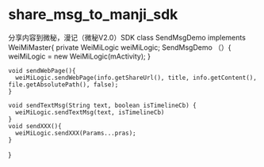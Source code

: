 # share_msg_to_manji_sdk
分享内容到微秘，漫记（微秘V2.0）SDK
class SendMsgDemo implements WeiMiMaster{
    private WeiMiLogic weiMiLogic;
    SendMsgDemo （）{
      weiMiLogic = new WeiMiLogic(mActivity);
    }
    
    void sendWebPage(){
      weiMiLogic.sendWebPage(info.getShareUrl(), title, info.getContent(), file.getAbsolutePath(), false);
    }
    
    void sendTextMsg(String text, boolean isTimelineCb) {
      weiMiLogic.sendTextMsg(text, isTimelineCb)
    }
    void sendXXX(){
      weiMiLogic.sendXXX(Params...pras);
    }
}
